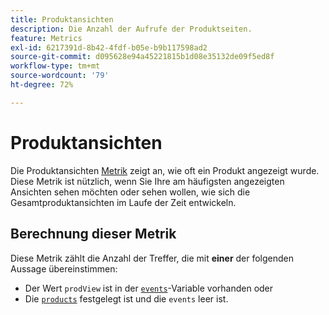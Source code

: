 ```yaml
---
title: Produktansichten
description: Die Anzahl der Aufrufe der Produktseiten.
feature: Metrics
exl-id: 6217391d-8b42-4fdf-b05e-b9b117598ad2
source-git-commit: d095628e94a45221815b1d08e35132de09f5ed8f
workflow-type: tm+mt
source-wordcount: '79'
ht-degree: 72%

---
```


# Produktansichten

Die Produktansichten [Metrik](overview.md) zeigt an, wie oft ein Produkt angezeigt wurde. Diese Metrik ist nützlich, wenn Sie Ihre am häufigsten angezeigten Ansichten sehen möchten oder sehen wollen, wie sich die Gesamtproduktansichten im Laufe der Zeit entwickeln.

## Berechnung dieser Metrik

Diese Metrik zählt die Anzahl der Treffer, die mit **einer** der folgenden Aussage übereinstimmen:

* Der Wert `prodView` ist in der [`events`](/help/implement/vars/page-vars/events/events-overview.md)-Variable vorhanden oder
* Die [`products`](/help/implement/vars/page-vars/products.md) festgelegt ist und die `events` leer ist.
